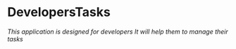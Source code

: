 # DevelopersTasks

_This application is designed for developers_
_It will help them to manage their tasks_
